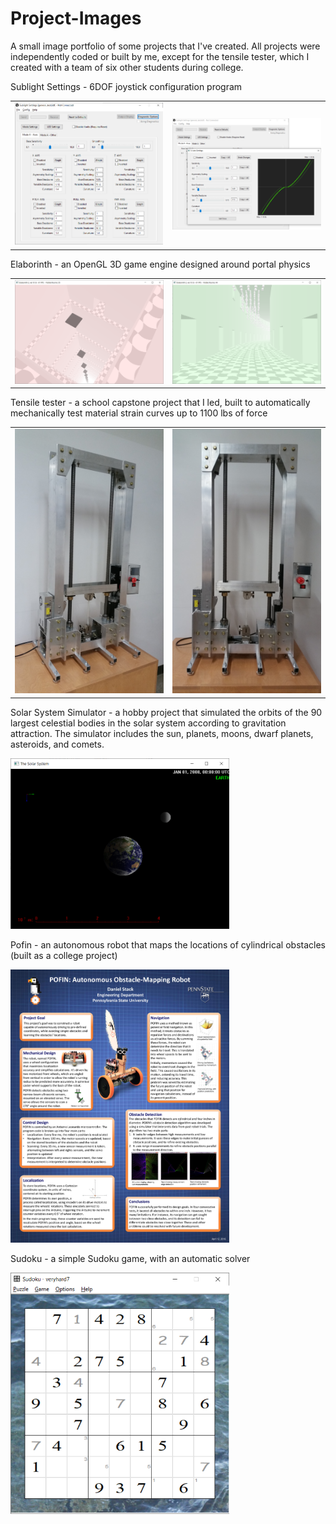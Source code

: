 # Project-Images

A small image portfolio of some projects that I've created. All projects were independently coded or built by me, except for the tensile tester, which I created with a team of six other students during college.

Sublight Settings - 6DOF joystick configuration program

<table>
  <tr>
    <td><img src = "Sublight Settings A.png" width = 400></td>
    <td><img src = "Sublight Settings B.png" width = 400></td>
  </tr>
</table>

Elaborinth - an OpenGL 3D game engine designed around portal physics

<table>
  <tr>
    <td><img src = "Elaborinth 2 A.png" width = 400></td>
    <td><img src = "Elaborinth 2 B.png" width = 400></td>
  </tr>
</table>

Tensile tester - a school capstone project that I led, built to automatically mechanically test material strain curves up to 1100 lbs of force

<table>
  <tr>
    <td><img src = "Tensile Tester A.jpg" width = 350></td>
    <td><img src = "Tensile Tester B.jpg" width = 350></td>
  </tr>
</table>

Solar System Simulator - a hobby project that simulated the orbits of the 90 largest celestial bodies in the solar system according to gravitation attraction. The simulator includes the sun, planets, moons, dwarf planets, asteroids, and comets.

<img src = "Solar System EarthMoon.png" width = 350>

Pofin - an autonomous robot that maps the locations of cylindrical obstacles (built as a college project)

<img src = "Pofin Mapping Robot.jpg" width = 350>

Sudoku - a simple Sudoku game, with an automatic solver

<img src = "Sudoku.png" width = 350>
